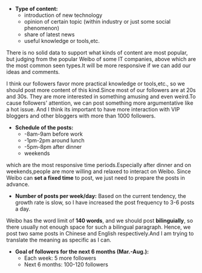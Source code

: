 * **Type of content:**
  * introduction of new technology
  * opinion of certain topic (within industry or just some social phenomenon)
  * share of latest news 
  * useful knowledge or tools,etc.

There is no solid data to support what kinds of content are most popular, but judging from the popular Weibo of some IT companies, above which are the most common seen types.It will be more responsive if we can add our ideas and comments.

I think our followers favor more practical knowledge or tools,etc., so we should post more content of this kind.Since most of our followers are at 20s and 30s. They are more interested in something amusing and even weird.To cause followers' attention, we can post something more argumentative like a hot issue. And I think its important to have more interaction with VIP bloggers and other bloggers with more than 1000 followers.

* **Schedule of the posts:**
  * -8am-9am before work
  * -1pm-2pm around lunch
  * -5pm-8pm after dinner
  * weekends

which are the most responsive time periods.Especially after dinner and on weekends,people are more willing and relaxed to interact on Weibo. Since Weibo can **set a fixed time** to post, we just need to prepare the posts in advance.

* **Number of posts per week/day:**
Based on the current tendency, the growth rate is slow, so I have increased the post frequency to 3-6 posts a day.

Weibo has the word limit of **140 words**, and we should post **bilinguially**, so there usually not enough space for such a bilingual paragraph. Hence, we post two same posts in Chinese and English respectively.And I am trying to translate the meaning as specific as I can.

* **Goal of followers for the next 6 months (Mar.-Aug.):** 
  * Each week: 5 more followers
  * Next 6 months: 100-120 followers

